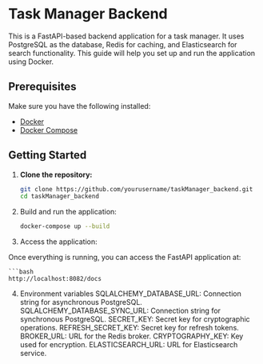 # Task Manager Backend

This is a FastAPI-based backend application for a task manager. It uses PostgreSQL as the database, Redis for caching, and Elasticsearch for search functionality. This guide will help you set up and run the application using Docker.

## Prerequisites

Make sure you have the following installed:

- [Docker](https://www.docker.com/get-started)
- [Docker Compose](https://docs.docker.com/compose/)

## Getting Started

1. **Clone the repository:**

   ```bash
   git clone https://github.com/yourusername/taskManager_backend.git
   cd taskManager_backend

2. Build and run the application:

    ```bash
    docker-compose up --build

3. Access the application:

Once everything is running, you can access the FastAPI application at:

    ```bash
    http://localhost:8082/docs

4. Environment variables
SQLALCHEMY_DATABASE_URL: Connection string for asynchronous PostgreSQL.
SQLALCHEMY_DATABASE_SYNC_URL: Connection string for synchronous PostgreSQL.
SECRET_KEY: Secret key for cryptographic operations.
REFRESH_SECRET_KEY: Secret key for refresh tokens.
BROKER_URL: URL for the Redis broker.
CRYPTOGRAPHY_KEY: Key used for encryption.
ELASTICSEARCH_URL: URL for Elasticsearch service.


